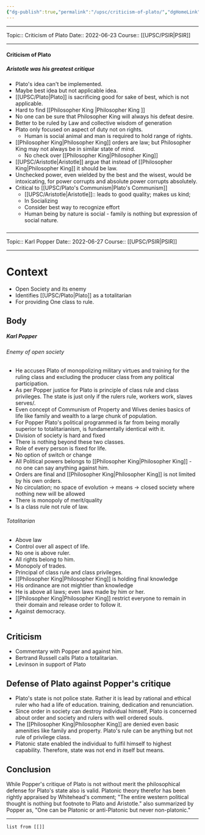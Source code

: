 ```yaml
---
{"dg-publish":true,"permalink":"/upsc/criticism-of-plato/","dgHomeLink":true,"dgPassFrontmatter":false}
---
```


----
Topic:: Criticism of Plato
Date:: 2022-06-23
Course:: [[UPSC/PSIR|PSIR]] 

----
#### Criticism of Plato
##### Aristotle was his greatest critique
- Plato's idea can't be implemented. 
- Maybe best idea but not applicable idea. 
- [[UPSC/Plato|Plato]] is sacrificing good for sake of best, which is not applicable. 
- Hard to find [[Philosopher King |Philosopher King ]] 
- No one can be sure that Philosopher King will always his defeat desire. 
- Better to be ruled by Law and collective wisdom of generation
- Plato only focused on aspect of duty not on rights. 
	- Human is social animal and man is required to hold range of rights. 
- [[Philosopher King|Philosopher King]] orders are law; but Philosopher King may not always be in similar state of mind. 
	- No check over [[Philosopher King|Philosopher King]] 
- [[UPSC/Aristotle|Aristotle]] argue that instead of [[Philosopher King|Philosopher King]] it should be law. 
- Unchecked power, even wielded by the best and the wisest, would be intoxicating, for power corrupts and absolute power corrupts absolutely.  
- Critical to [[UPSC/Plato's Communism|Plato's Communism]]
	- [[UPSC/Aristotle|Aristotle]]:: leads to good quality; makes us kind;
	- In Socializing 
	- Consider best way to recognize effort
	- Human being by nature is social - family is nothing but expression of social nature. 

##### 
<div class="transclusion internal-embed is-loaded"><div class="markdown-embed">

<div class="markdown-embed-title">



</div>


----
Topic:: Karl Popper
Date:: 2022-06-27
Course:: [[UPSC/PSIR|PSIR]] 

----

# Context 
- Open Society and its enemy
- Identifies [[UPSC/Plato|Plato]] as a totalitarian 
- For providing One class to rule. 
 
## Body 
##### Karl Popper 
###### Enemy of open society 
- He accuses Plato of monopolizing military virtues and training for the ruling class and excluding the producer class from any political participation. 
- As per Popper justice for Plato is principle of class rule and class privileges. The state is just only if the rulers rule, workers work, slaves serves/.
- Even concept of Communism of Property and Wives denies basics of life like family and wealth to a large chunk of population. 
- For Popper Plato's political programmed is far from being morally superior to totalitarianism, is fundamentally identical with it. 
- Division of society is hard and fixed
- There is nothing beyond these two classes. 
- Role of every person is fixed for life. 
- No option of switch or change
- All Political powers belongs to [[Philosopher King|Philosopher King]] - no one can say anything against him. 
- Orders are final and [[Philosopher King|Philosopher King]] is not limited by his own orders. 
- No circulation; no space of evolution -> means -> closed society where nothing new will be allowed 
- There is monopoly of merit/quality
- Is a class rule not rule of law. 

###### Totalitarian 
- Above law
- Control over all aspect of life. 
- No one is above ruler. 
- All rights belong to him. 
- Monopoly of trades.
- Principal of class rule and class privileges.
- [[Philosopher King|Philosopher King]] is holding final knowledge 
- His ordinance are not mightier than knowledge 
- He is above all laws; even laws made by him or her. 
- [[Philosopher King|Philosopher King]] restrict everyone to remain in their domain and release order to follow it. 
- Against democracy. 
- 


## Criticism 
- Commentary with Popper and against him. 
- Bertrand Russell calls Plato a totalitarian.
- Levinson in support of Plato 

## Defense of Plato against Popper's critique
- Plato's state is not police state. Rather it is lead by rational and ethical ruler who had a life of education. training, dedication and renunciation.
- Since order in society can  destroy individual himself, Plato is concerned about order and society and rulers with well ordered souls. 
- The [[Philosopher King|Philosopher King]] are denied even basic amenities like family and property. Plato's rule can be anything but not rule of privilege class. 
- Platonic state enabled the individual to fulfil himself to highest capability. Therefore, state was not end in itself but means. 

## Conclusion 
While Popper's critique of Plato is not without merit the philosophical defense for Plato's state also is valid. Platonic theory therefor has been rightly appraised by Whitehead's comment; "The entire western political thought is nothing but footnote to Plato and Aristotle." also summarized by Popper as, "One can be Platonic or anti-Platonic but never non-platonic." 


</div></div>

---
```dataview 
list from [[]]
```

